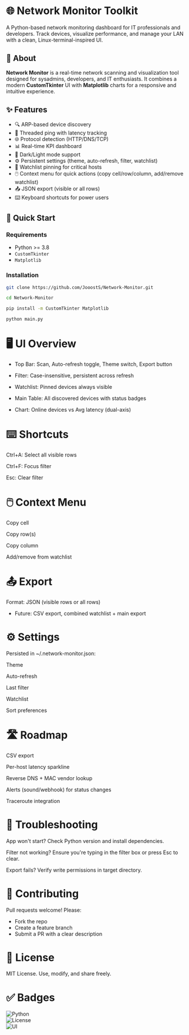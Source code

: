 # 🌐 Network Monitor Toolkit

A Python-based network monitoring dashboard for IT professionals and developers. Track devices, visualize performance, and manage your LAN with a clean, Linux-terminal-inspired UI.

## 📖 About

**Network Monitor** is a real-time network scanning and visualization tool designed for sysadmins, developers, and IT enthusiasts. It combines a modern **CustomTkinter** UI with **Matplotlib** charts for a responsive and intuitive experience.

## ✨ Features

- 🔍 ARP-based device discovery
- 📶 Threaded ping with latency tracking
- 🌐 Protocol detection (HTTP/DNS/TCP)
- 📊 Real-time KPI dashboard
- 🌙 Dark/Light mode support
- ⚙️ Persistent settings (theme, auto-refresh, filter, watchlist)
- 📌 Watchlist pinning for critical hosts
- 🖱️ Context menu for quick actions (copy cell/row/column, add/remove watchlist)
- 📤 JSON export (visible or all rows)
- ⌨️ Keyboard shortcuts for power users

## 🚀 Quick Start

### Requirements

- Python >= 3.8
- `CustomTkinter`
- `Matplotlib`


### Installation
```bash
git clone https://github.com/JooostS/Network-Monitor.git
```
```bash
cd Network-Monitor
```
```bash
pip install -m CustomTkinter Matplotlib 
```
```bash
python main.py
```

# 🖥️ UI Overview

- Top Bar: Scan, Auto-refresh toggle, Theme switch, Export button

- Filter: Case-insensitive, persistent across refresh

- Watchlist: Pinned devices always visible

- Main Table: All discovered devices with status badges

- Chart: Online devices vs Avg latency (dual-axis)

# ⌨️ Shortcuts

Ctrl+A: Select all visible rows

Ctrl+F: Focus filter

Esc: Clear filter

# 🖱️ Context Menu

Copy cell

Copy row(s)

Copy column

Add/remove from watchlist

# 📤 Export

Format: JSON (visible rows or all rows)

- Future: CSV export, combined watchlist + main export

# ⚙️ Settings

Persisted in ~/.network-monitor.json:

Theme

Auto-refresh

Last filter

Watchlist

Sort preferences

# 🛣️ Roadmap

CSV export

Per-host latency sparkline

Reverse DNS + MAC vendor lookup

Alerts (sound/webhook) for status changes

Traceroute integration

# 🧰 Troubleshooting

App won't start? Check Python version and install dependencies.

Filter not working? Ensure you're typing in the filter box or press Esc to clear.

Export fails? Verify write permissions in target directory.


# 🤝 Contributing

Pull requests welcome! Please:

- Fork the repo
- Create a feature branch
- Submit a PR with a clear description

# 📄 License

MIT License. Use, modify, and share freely.

# ✅ Badges 

![Python](https://img.shields.io/badge/Python-%3E%3D3.8-blue)  
![License](https://img.shields.io/badge/License-MIT-green)  
![UI](https://img.shields.io/badge/UI-CustomTkinter-orange)
